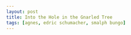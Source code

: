 ```yaml
---
layout: post
title: Into the Hole in the Gnarled Tree
tags: [agnes, edric schumacher, smalph bungo]
---
```

